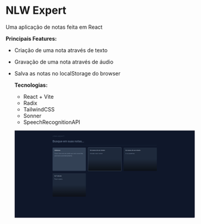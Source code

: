 # NLW Expert

Uma aplicação de notas feita em React

__Principais Features:__
- Criação de uma nota através de texto
- Gravação de uma nota através de áudio
- Salva as notas no localStorage do browser

  __Tecnologias:__
  - React + Vite
  - Radix
  - TailwindCSS
  - Sonner
  - SpeechRecognitionAPI

  ![foto mais recente](/public/readmeimg.png)
